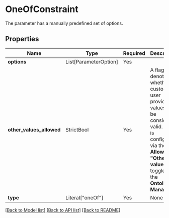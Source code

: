 # OneOfConstraint

The parameter has a manually predefined set of options.


## Properties
| Name | Type | Required | Description |
| ------------ | ------------- | ------------- | ------------- |
**options** | List[ParameterOption] | Yes |  |
**other_values_allowed** | StrictBool | Yes | A flag denoting whether custom, user provided values will be considered valid. This is configured via the **Allowed "Other" value** toggle in the **Ontology Manager**. |
**type** | Literal["oneOf"] | Yes | None |


[[Back to Model list]](../../../README.md#models-v2-link) [[Back to API list]](../../../README.md#apis-v2-link) [[Back to README]](../../../README.md)
